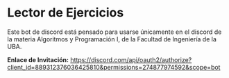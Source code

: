 # Lector de Ejercicios

Este bot de discord está pensado para usarse únicamente en el discord de la materia Algoritmos y Programación I,
de la Facultad de Ingeniería de la UBA.

**Enlace de Invitación:** https://discord.com/api/oauth2/authorize?client_id=889312376036425810&permissions=274877974592&scope=bot